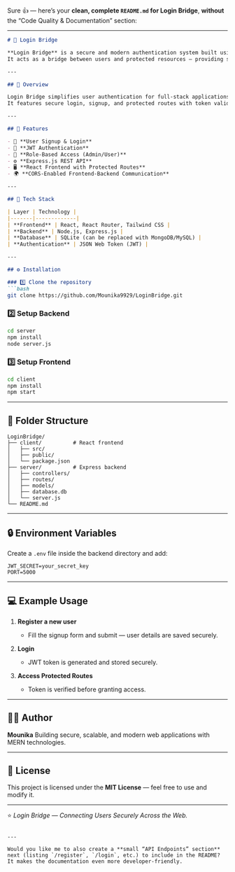Sure 👍 — here’s your **clean, complete `README.md` for Login Bridge**, **without** the “Code Quality & Documentation” section:

---

````markdown
# 🔐 Login Bridge

**Login Bridge** is a secure and modern authentication system built using **React** and **Express.js**.  
It acts as a bridge between users and protected resources — providing safe, seamless login and registration with **JWT-based authentication**.

---

## 🌉 Overview

Login Bridge simplifies user authentication for full-stack applications.  
It features secure login, signup, and protected routes with token validation — ensuring that only verified users can access private data.

---

## 🚀 Features

- 🧾 **User Signup & Login**
- 🔐 **JWT Authentication**
- 🧍 **Role-Based Access (Admin/User)**
- ⚙️ **Express.js REST API**
- 🖥️ **React Frontend with Protected Routes**
- 🌍 **CORS-Enabled Frontend-Backend Communication**

---

## 🧠 Tech Stack

| Layer | Technology |
|-------|-------------|
| **Frontend** | React, React Router, Tailwind CSS |
| **Backend** | Node.js, Express.js |
| **Database** | SQLite (can be replaced with MongoDB/MySQL) |
| **Authentication** | JSON Web Token (JWT) |

---

## ⚙️ Installation

### 1️⃣ Clone the repository
```bash
git clone https://github.com/Mounika9929/LoginBridge.git
````

### 2️⃣ Setup Backend

```bash
cd server
npm install
node server.js
```

### 3️⃣ Setup Frontend

```bash
cd client
npm install
npm start
```

---

## 🧩 Folder Structure

```
LoginBridge/
├── client/          # React frontend
│   ├── src/
│   ├── public/
│   └── package.json
├── server/          # Express backend
│   ├── controllers/
│   ├── routes/
│   ├── models/
│   ├── database.db
│   └── server.js
└── README.md
```

---

## 🔒 Environment Variables

Create a `.env` file inside the backend directory and add:

```
JWT_SECRET=your_secret_key
PORT=5000
```

---

## 💻 Example Usage

1. **Register a new user**

   * Fill the signup form and submit — user details are saved securely.
2. **Login**

   * JWT token is generated and stored securely.
3. **Access Protected Routes**

   * Token is verified before granting access.

---

## 🧑‍💻 Author

**Mounika**
Building secure, scalable, and modern web applications with MERN technologies.

---

## 📜 License

This project is licensed under the **MIT License** — feel free to use and modify it.

---

⭐ *Login Bridge — Connecting Users Securely Across the Web.*

```

---

Would you like me to also create a **small “API Endpoints” section** next (listing `/register`, `/login`, etc.) to include in the README? It makes the documentation even more developer-friendly.
```
